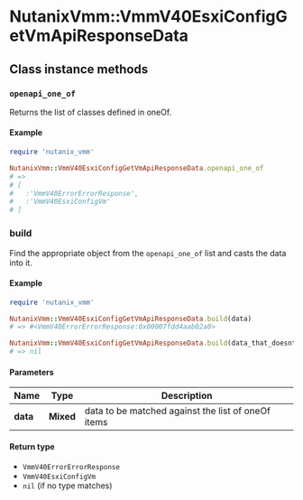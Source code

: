 # NutanixVmm::VmmV40EsxiConfigGetVmApiResponseData

## Class instance methods

### `openapi_one_of`

Returns the list of classes defined in oneOf.

#### Example

```ruby
require 'nutanix_vmm'

NutanixVmm::VmmV40EsxiConfigGetVmApiResponseData.openapi_one_of
# =>
# [
#   :'VmmV40ErrorErrorResponse',
#   :'VmmV40EsxiConfigVm'
# ]
```

### build

Find the appropriate object from the `openapi_one_of` list and casts the data into it.

#### Example

```ruby
require 'nutanix_vmm'

NutanixVmm::VmmV40EsxiConfigGetVmApiResponseData.build(data)
# => #<VmmV40ErrorErrorResponse:0x00007fdd4aab02a0>

NutanixVmm::VmmV40EsxiConfigGetVmApiResponseData.build(data_that_doesnt_match)
# => nil
```

#### Parameters

| Name | Type | Description |
| ---- | ---- | ----------- |
| **data** | **Mixed** | data to be matched against the list of oneOf items |

#### Return type

- `VmmV40ErrorErrorResponse`
- `VmmV40EsxiConfigVm`
- `nil` (if no type matches)


